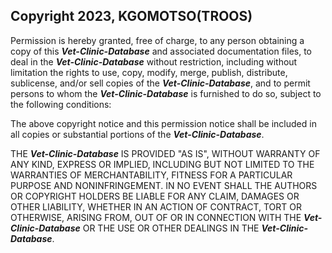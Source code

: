 ## Copyright 2023, KGOMOTSO(TROOS)

Permission is hereby granted, free of charge, to any person obtaining a copy of this ***Vet-Clinic-Database*** and associated documentation files, to deal in the ***Vet-Clinic-Database*** without restriction, including without limitation the rights to use, copy, modify, merge, publish, distribute, sublicense, and/or sell copies of the ***Vet-Clinic-Database***, and to permit persons to whom the ***Vet-Clinic-Database*** is furnished to do so, subject to the following conditions:

The above copyright notice and this permission notice shall be included in all copies or substantial portions of the ***Vet-Clinic-Database***.

THE ***Vet-Clinic-Database*** IS PROVIDED "AS IS", WITHOUT WARRANTY OF ANY KIND, EXPRESS OR IMPLIED, INCLUDING BUT NOT LIMITED TO THE WARRANTIES OF MERCHANTABILITY, FITNESS FOR A PARTICULAR PURPOSE AND NONINFRINGEMENT. IN NO EVENT SHALL THE AUTHORS OR COPYRIGHT HOLDERS BE LIABLE FOR ANY CLAIM, DAMAGES OR OTHER LIABILITY, WHETHER IN AN ACTION OF CONTRACT, TORT OR OTHERWISE, ARISING FROM, OUT OF OR IN CONNECTION WITH THE ***Vet-Clinic-Database*** OR THE USE OR OTHER DEALINGS IN THE ***Vet-Clinic-Database***.
